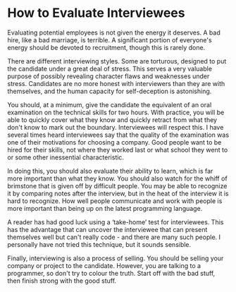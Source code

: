 # How to Evaluate Interviewees

Evaluating potential employees is not given the energy it deserves. A bad hire, like a bad marriage, is terrible. A significant portion of everyone's energy should be devoted to recruitment, though this is rarely done.

There are different interviewing styles. Some are torturous, designed to put the candidate under a great deal of stress. This serves a very valuable purpose of possibly revealing character flaws and weaknesses under stress. Candidates are no more honest with interviewers than they are with themselves, and the human capacity for self-deception is astonishing.

You should, at a minimum, give the candidate the equivalent of an oral examination on the technical skills for two hours. With practice, you will be able to quickly cover what they know and quickly retract from what they don't know to mark out the boundary. Interviewees will respect this. I have several times heard interviewees say that the quality of the examination was one of their motivations for choosing a company. Good people want to be hired for their skills, not where they worked last or what school they went to or some other inessential characteristic.

In doing this, you should also evaluate their ability to learn, which is far more important than what they know. You should also watch for the whiff of brimstone that is given off by difficult people. You may be able to recognize it by comparing notes after the interview, but in the heat of the interview it is hard to recognize. How well people communicate and work with people is more important than being up on the latest programming language.

A reader has had good luck using a ‘take-home’ test for interviewees. This has the advantage that can uncover the interviewee that can present themselves well but can't really code - and there are many such people. I personally have not tried this technique, but it sounds sensible.

Finally, interviewing is also a process of selling. You should be selling your company or project to the candidate. However, you are talking to a programmer, so don't try to colour the truth. Start off with the bad stuff, then finish strong with the good stuff.

